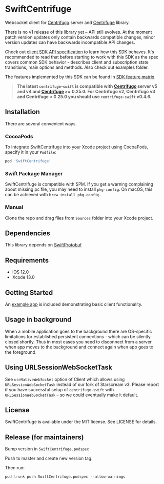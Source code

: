 # SwiftCentrifuge

Websocket client for [Centrifugo](https://github.com/centrifugal/centrifugo) server and [Centrifuge](https://github.com/centrifugal/centrifuge) library. 

There is no v1 release of this library yet – API still evolves. At the moment patch version updates only contain backwards compatible changes, minor version updates can have backwards incompatible API changes.

Check out [client SDK API specification](https://centrifugal.dev/docs/transports/client_api) to learn how this SDK behaves. It's recommended to read that before starting to work with this SDK as the spec covers common SDK behavior - describes client and subscription state transitions, main options and methods. Also check out examples folder.

The features implemented by this SDK can be found in [SDK feature matrix](https://centrifugal.dev/docs/transports/client_sdk#sdk-feature-matrix).

> **The latest `centrifuge-swift` is compatible with [Centrifugo](https://github.com/centrifugal/centrifugo) server v5 and v4 and [Centrifuge](https://github.com/centrifugal/centrifuge) >= 0.25.0. For Centrifugo v2, Centrifugo v3 and Centrifuge < 0.25.0 you should use `centrifuge-swift` v0.4.6.**

## Installation

There are several convenient ways.

### CocoaPods

To integrate SwiftCentrifuge into your Xcode project using CocoaPods, specify it in your `Podfile`:

```ruby
pod 'SwiftCentrifuge'
```

### Swift Package Manager

SwiftCentrifuge is compatible with SPM. If you get a warning complaining about missing pc file, you may need to install `pkg-config`. On macOS, this can be achieved with `brew install pkg-config`.

### Manual

Clone the repo and drag files from `Sources` folder into your Xcode project.

## Dependencies

This library depends on [SwiftProtobuf](https://github.com/apple/swift-protobuf)

## Requirements

- iOS 12.0
- Xcode 13.0

## Getting Started

An [example app](Example) is included demonstrating basic client functionality.

## Usage in background

When a mobile application goes to the background there are OS-specific limitations for established persistent connections - which can be silently closed shortly. Thus in most cases you need to disconnect from a server when app moves to the background and connect again when app goes to the foreground.

## Using URLSessionWebSocketTask

See `useNativeWebSocket` option of Client which allows using `URLSessionWebSocketTask` instead of our fork of Starscream v3. Please report if you have successful setup of `centrifuge-swift` with `URLSessionWebSocketTask` – so we could eventually make it default.

## License

SwiftCentrifuge is available under the MIT license. See LICENSE for details.

## Release (for maintainers)

Bump version in `SwiftCentrifuge.podspec`

Push to master and create new version tag.

Then run:

```
pod trunk push SwiftCentrifuge.podspec --allow-warnings
```
